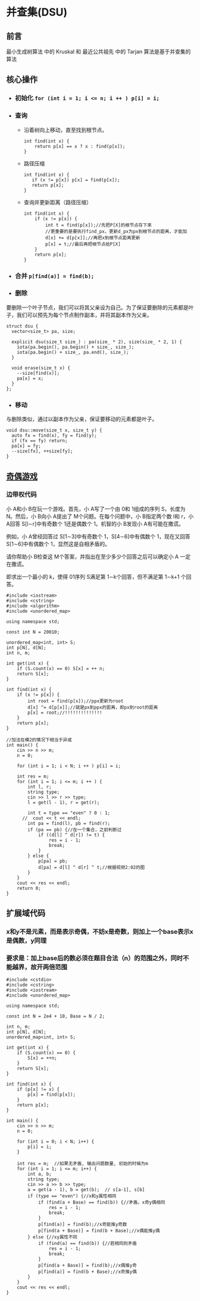 # 并查集(DSU)
## 前言
最小生成树算法 中的 Kruskal 和 最近公共祖先 中的 Tarjan 算法是基于并查集的算法
## 核心操作
- ### 初始化    `for (int i = 1; i <= n; i ++ ) p[i] = i;`
- ### 查询
    - 沿着树向上移动，直至找到根节点。
        ```
        int find(int x) {
            return p[x] == x ? x : find(p[x]); 
        }
        ```

    - 路径压缩
         ```
        int find(int x) {
            if (x != p[x]) p[x] = find(p[x]);
            return p[x];
        }
        ```
    - 查询并更新距离（路径压缩）
        ```
        int find(int x) {
            if (x != p[x]) {
                int t = find(p[x]);//先把P[X]的根节点存下来
                //更重要的是要执行find_px，更新d_px为px到根节点的距离，才能加
                d[x] += d[p[x]];//再把x到根节点距离更新
                p[x] = t;//最后再把根节点给P[X]
            }
            return p[x];
        }
        ```
- ### 合并 `p[find(a)] = find(b);`
- ### 删除
要删除一个叶子节点，我们可以将其父亲设为自己。为了保证要删除的元素都是叶子，我们可以预先为每个节点制作副本，并将其副本作为父亲。
```
struct dsu {
  vector<size_t> pa, size;

  explicit dsu(size_t size_) : pa(size_ * 2), size(size_ * 2, 1) {
    iota(pa.begin(), pa.begin() + size_, size_);
    iota(pa.begin() + size_, pa.end(), size_);
  }

  void erase(size_t x) {
    --size[find(x)];
    pa[x] = x;
  }
};
```
- ### 移动
与删除类似，通过以副本作为父亲，保证要移动的元素都是叶子。
```
void dsu::move(size_t x, size_t y) {
  auto fx = find(x), fy = find(y);
  if (fx == fy) return;
  pa[x] = fy;
  --size[fx], ++size[fy];
}
```
## [奇偶游戏](https://www.acwing.com/problem/content/241/)
### 边带权代码
小 A和小 B在玩一个游戏。首先，小 A写了一个由 0和 1组成的序列 S，长度为 N。然后，小 B向小 A提出了 M个问题。在每个问题中，小 B指定两个数 l和 r，小 A回答 S[l∼r]中有奇数个 1还是偶数个 1。机智的小 B发现小 A有可能在撒谎。

例如，小 A曾经回答过 S[1∼3]中有奇数个 1，S[4∼6]中有偶数个 1，现在又回答 S[1∼6]中有偶数个 1，显然这是自相矛盾的。

请你帮助小 B检查这 M个答案，并指出在至少多少个回答之后可以确定小 A
一定在撒谎。

即求出一个最小的 k，使得 01序列 S满足第 1∼k个回答，但不满足第 1∼k+1
个回答。

```
#include <iostream>
#include <cstring>
#include <algorithm>
#include <unordered_map>

using namespace std;

const int N = 20010;

unordered_map<int, int> S;
int p[N], d[N];
int n, m;

int get(int x) {
    if (S.count(x) == 0) S[x] = ++ n;
    return S[x];
}

int find(int x) {
    if (x != p[x]) {
        int root = find(p[x]);//ppx更新为root
        d[x] ^= d[p[x]];//就是px到ppx的距离，即px到root的距离
        p[x] = root;//!!!!!!!!!!!!!!
    }
    return p[x];
}

//加法在模2的情况下相当于异或
int main() {
    cin >> n >> m;
    n = 0;

    for (int i = 1; i < N; i ++ ) p[i] = i;

    int res = m;
    for (int i = 1; i <= m; i ++ ) {
        int l, r;
        string type;
        cin >> l >> r >> type;
        l = get(l - 1), r = get(r);

        int t = type == "even" ? 0 : 1;
      //  cout << t << endl;
        int pa = find(l), pb = find(r);
        if (pa == pb) {//在一个集合，之前判断过
            if ((d[l] ^ d[r]) != t) {
                res = i - 1;
                break;
            }
        } else {
            p[pa] = pb;
            d[pa] = d[l] ^ d[r] ^ t;//根据视频2:02的图
        }
    }
    cout << res << endl;
    return 0;
}

```

## 扩展域代码
### x和y不是元素，而是表示奇偶，不妨x是奇数，则加上一个base表示x是偶数，y同理
### 要求是：加上base后的数必须在题目合法（n）的范围之外，同时不能越界，故开两倍范围
```
#include <cstdio>
#include <cstring>
#include <iostream>
#include <unordered_map>

using namespace std;

const int N = 2e4 + 10, Base = N / 2;

int n, m;
int p[N], d[N];
unordered_map<int, int> S;

int get(int x) {
    if (S.count(x) == 0) {
        S[x] = ++n;
    }
    return S[x];
}

int find(int x) {
    if (p[x] != x) {
        p[x] = find(p[x]);
    }
    return p[x];
}

int main() {
    cin >> n >> m;
    n = 0;

    for (int i = 0; i < N; i++) {
        p[i] = i;
    }

    int res = m;  //如果无矛盾, 输出问题数量, 初始的时候为m
    for (int i = 1; i <= m; i++) {
        int a, b;
        string type;
        cin >> a >> b >> type;
        a = get(a - 1), b = get(b);  // s[a-1], s[b]
        if (type == "even") {//x和y属性相同
            if (find(a + Base) == find(b)) {//矛盾，x奇y偶相同
                res = i - 1;
                break;
            }
            p[find(a)] = find(b);//x奇能推y奇数
            p[find(a + Base)] = find(b + Base);//x偶能推y偶
        } else {//xy属性不同
            if (find(a) == find(b)) {//若相同则矛盾
                res = i - 1;
                break;
            }
            p[find(a + Base)] = find(b);//x偶推y奇
            p[find(a)] = find(b + Base);//x奇推y偶
        }
    }
    cout << res << endl;
}

```